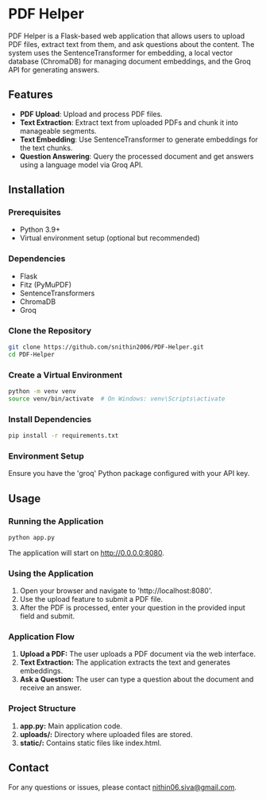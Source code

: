 # PDF Helper

PDF Helper is a Flask-based web application that allows users to upload PDF files, extract text from them, and ask questions about the content. The system uses the SentenceTransformer for embedding, a local vector database (ChromaDB) for managing document embeddings, and the Groq API for generating answers.

## Features

- **PDF Upload**: Upload and process PDF files.
- **Text Extraction**: Extract text from uploaded PDFs and chunk it into manageable segments.
- **Text Embedding**: Use SentenceTransformer to generate embeddings for the text chunks.
- **Question Answering**: Query the processed document and get answers using a language model via Groq API.

## Installation

### Prerequisites

- Python 3.9+
- Virtual environment setup (optional but recommended)

### Dependencies

- Flask
- Fitz (PyMuPDF)
- SentenceTransformers
- ChromaDB
- Groq

### Clone the Repository

```bash
git clone https://github.com/snithin2006/PDF-Helper.git
cd PDF-Helper
```

### Create a Virtual Environment

```bash
python -m venv venv
source venv/bin/activate  # On Windows: venv\Scripts\activate
```

### Install Dependencies

```bash
pip install -r requirements.txt
```

### Environment Setup

Ensure you have the 'groq' Python package configured with your API key.

## Usage

### Running the Application

```bash
python app.py
```
The application will start on http://0.0.0.0:8080.

### Using the Application

1. Open your browser and navigate to 'http://localhost:8080'.
2. Use the upload feature to submit a PDF file.
3. After the PDF is processed, enter your question in the provided input field and submit.

### Application Flow

1. **Upload a PDF:** The user uploads a PDF document via the web interface.
2. **Text Extraction:** The application extracts the text and generates embeddings.
3. **Ask a Question:** The user can type a question about the document and receive an answer.

### Project Structure

1. **app.py:** Main application code.
2. **uploads/:** Directory where uploaded files are stored.
3. **static/:** Contains static files like index.html.

## Contact

For any questions or issues, please contact [nithin06.siva@gmail.com](mailto:nithin06.siva@gmail.com).
